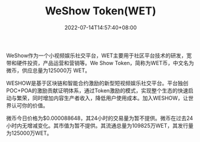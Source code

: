 ﻿---
weight: 
title: "WeShow Token(WET)"
description: "WeShow作为一个小视频娱乐社交平台，WET主要用于社区平台技术的研发，宽带和硬件投资，产品运营和营销等"
date: 2022-07-14T14:57:40+08:00
lastmod: 2022-07-14T14:57:40+08:00
draft: false
authors: ["Simon"]
featuredImage: "weshow-tokenwet.webp"
link: "https://www.we.show/"
tags: ["数字代币","WeShow Token(WET)"]
categories: ["navigation"]
navigation: ["数字代币"]
lightgallery: true
toc: true
pinned: false
recommend: false
recommend1: false
---
WeShow作为一个小视频娱乐社交平台，WET主要用于社区平台技术的研发，宽带和硬件投资，产品运营和营销等。We Show Token，简称为WET币，中文名为微币，供应总量为125000万 WET。

WESHOW是基于区块链和智能合约激励的新型短视频娱乐社交平台。平台独创POC+POA的激励贡献证明体系，通过Token激励的模式，实现整个生态的快速启动与繁荣，同时增加内容生产者收入，降低用户使用成本。加入WESHOW，让世界认可你的价值。

微币今日价格为$0.000088648，其24小时的交易量为暂不提供。微币在过去24小时内无增减变化。其市值为暂不提供。其流通总量为109825万WET，其发行量为125000万WET。